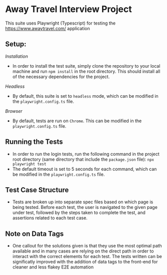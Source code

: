 # Away Travel Interview Project

This suite uses Playwright (Typescript) for testing the https://www.awaytravel.com/ application

## Setup:
_Installation_
- In order to install the test suite, simply clone the repository to your local machine and run `npm install` in the root directory. This should install all of the necessary dependencies for the project.

_Headless_
- By default, this suite is set to `headless` mode, which can be modified in the `playwright.config.ts` file.

_Browser_
- By default, tests are run on `Chrome`. This can be modified in the `playwright.config.ts` file.

## Running the Tests
- In order to run the login tests, run the following command in the project root directory (same directory that include the `package.json` file): 
    `npx playwright test` 
- The default timeout is set to 5 seconds for each command, which can be modified in the `playwright.config.ts` file.

## Test Case Structure
- Tests are broken up into separate spec files based on which page is being tested. Before each test, the user is navigated to the given page under test, followed by the steps taken to complete the test, and assertions related to each test case.

## Note on Data Tags
- One callout for the solutions given is that they use the most optimal path available and in many cases are relying on the direct path in order to interact with the correct elements for each test. The tests written can be significatly improved with the addition of data tags to the front-end for cleaner and less flakey E2E automation 